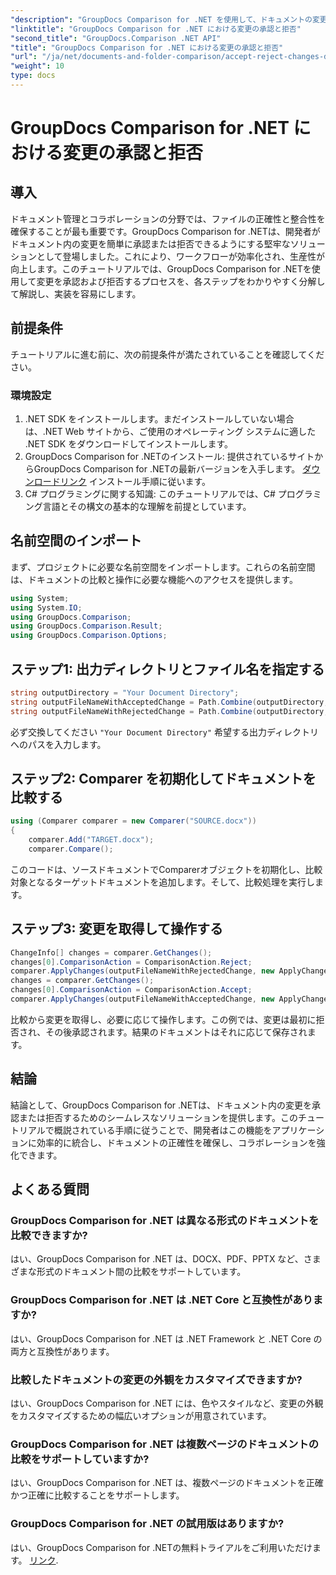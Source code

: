 ```yaml
---
"description": "GroupDocs Comparison for .NET を使用して、ドキュメントの変更を承認または拒否する方法を学びます。ドキュメントワークフローを簡単に効率化できます。"
"linktitle": "GroupDocs Comparison for .NET における変更の承認と拒否"
"second_title": "GroupDocs.Comparison .NET API"
"title": "GroupDocs Comparison for .NET における変更の承認と拒否"
"url": "/ja/net/documents-and-folder-comparison/accept-reject-changes-dotnet/"
"weight": 10
type: docs
---
```

# GroupDocs Comparison for .NET における変更の承認と拒否

## 導入
ドキュメント管理とコラボレーションの分野では、ファイルの正確性と整合性を確保することが最も重要です。GroupDocs Comparison for .NETは、開発者がドキュメント内の変更を簡単に承認または拒否できるようにする堅牢なソリューションとして登場しました。これにより、ワークフローが効率化され、生産性が向上します。このチュートリアルでは、GroupDocs Comparison for .NETを使用して変更を承認および拒否するプロセスを、各ステップをわかりやすく分解して解説し、実装を容易にします。
## 前提条件
チュートリアルに進む前に、次の前提条件が満たされていることを確認してください。
### 環境設定
1. .NET SDK をインストールします。まだインストールしていない場合は、.NET Web サイトから、ご使用のオペレーティング システムに適した .NET SDK をダウンロードしてインストールします。
2. GroupDocs Comparison for .NETのインストール: 提供されているサイトからGroupDocs Comparison for .NETの最新バージョンを入手します。 [ダウンロードリンク](https://releases.groupdocs.com/comparison/net/) インストール手順に従います。
3. C# プログラミングに関する知識: このチュートリアルでは、C# プログラミング言語とその構文の基本的な理解を前提としています。

## 名前空間のインポート
まず、プロジェクトに必要な名前空間をインポートします。これらの名前空間は、ドキュメントの比較と操作に必要な機能へのアクセスを提供します。

```csharp
using System;
using System.IO;
using GroupDocs.Comparison;
using GroupDocs.Comparison.Result;
using GroupDocs.Comparison.Options;
```
## ステップ1: 出力ディレクトリとファイル名を指定する
```csharp
string outputDirectory = "Your Document Directory";
string outputFileNameWithAcceptedChange = Path.Combine(outputDirectory, "RESULT_WITH_ACCEPTED_CHANGE.docx");
string outputFileNameWithRejectedChange = Path.Combine(outputDirectory, "RESULT_WITH_REJECTED_CHANGE.docx");
```
必ず交換してください `"Your Document Directory"` 希望する出力ディレクトリへのパスを入力します。
## ステップ2: Comparer を初期化してドキュメントを比較する
```csharp
using (Comparer comparer = new Comparer("SOURCE.docx"))
{
    comparer.Add("TARGET.docx");
    comparer.Compare();
```
このコードは、ソースドキュメントでComparerオブジェクトを初期化し、比較対象となるターゲットドキュメントを追加します。そして、比較処理を実行します。
## ステップ3: 変更を取得して操作する
```csharp
ChangeInfo[] changes = comparer.GetChanges();
changes[0].ComparisonAction = ComparisonAction.Reject;
comparer.ApplyChanges(outputFileNameWithRejectedChange, new ApplyChangeOptions { Changes = changes, SaveOriginalState = true });
changes = comparer.GetChanges();
changes[0].ComparisonAction = ComparisonAction.Accept;
comparer.ApplyChanges(outputFileNameWithAcceptedChange, new ApplyChangeOptions { Changes = changes });
```
比較から変更を取得し、必要に応じて操作します。この例では、変更は最初に拒否され、その後承認されます。結果のドキュメントはそれに応じて保存されます。

## 結論
結論として、GroupDocs Comparison for .NETは、ドキュメント内の変更を承認または拒否するためのシームレスなソリューションを提供します。このチュートリアルで概説されている手順に従うことで、開発者はこの機能をアプリケーションに効率的に統合し、ドキュメントの正確性を確保し、コラボレーションを強化できます。
## よくある質問
### GroupDocs Comparison for .NET は異なる形式のドキュメントを比較できますか?
はい、GroupDocs Comparison for .NET は、DOCX、PDF、PPTX など、さまざまな形式のドキュメント間の比較をサポートしています。
### GroupDocs Comparison for .NET は .NET Core と互換性がありますか?
はい、GroupDocs Comparison for .NET は .NET Framework と .NET Core の両方と互換性があります。
### 比較したドキュメントの変更の外観をカスタマイズできますか?
はい、GroupDocs Comparison for .NET には、色やスタイルなど、変更の外観をカスタマイズするための幅広いオプションが用意されています。
### GroupDocs Comparison for .NET は複数ページのドキュメントの比較をサポートしていますか?
はい、GroupDocs Comparison for .NET は、複数ページのドキュメントを正確かつ正確に比較することをサポートします。
### GroupDocs Comparison for .NET の試用版はありますか?
はい、GroupDocs Comparison for .NETの無料トライアルをご利用いただけます。 [リンク](https://releases。groupdocs.com/).